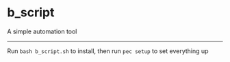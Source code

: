 # b_script

A simple automation tool

---

Run `bash b_script.sh` to install, then run `pec setup` to set everything up
